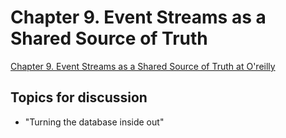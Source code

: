 # Chapter 9. Event Streams as a Shared Source of Truth

[Chapter 9. Event Streams as a Shared Source of Truth at O'reilly](https://learning.oreilly.com/library/view/designing-event-driven-systems/9781492038252/ch09.html)

## Topics for discussion
- "Turning the database inside out"